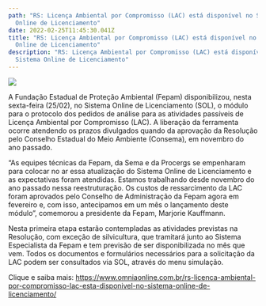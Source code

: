 ```yaml
---
path: "RS: Licença Ambiental por Compromisso (LAC) está disponível no Sistema
  Online de Licenciamento"
date: 2022-02-25T11:45:30.041Z
title: "RS: Licença Ambiental por Compromisso (LAC) está disponível no Sistema
  Online de Licenciamento"
description: "RS: Licença Ambiental por Compromisso (LAC) está disponível no
  Sistema Online de Licenciamento"
---
```

<!--StartFragment-->

![](https://www.omniaonline.com.br/wp-content/uploads/2022/02/Site-LinkedIn-Facebook-40.png)

A Fundação Estadual de Proteção Ambiental (Fepam) disponibilizou, nesta sexta-feira (25/02), no Sistema Online de Licenciamento (SOL), o módulo para o protocolo dos pedidos de análise para as atividades passíveis de Licença Ambiental por Compromisso (LAC). A liberação da ferramenta ocorre atendendo os prazos divulgados quando da aprovação da Resolução pelo Conselho Estadual do Meio Ambiente (Consema), em novembro do ano passado.

“As equipes técnicas da Fepam, da Sema e da Procergs se empenharam para colocar no ar essa atualização do Sistema Online de Licenciamento e as expectativas foram atendidas. Estamos trabalhando desde novembro do ano passado nessa reestruturação. Os custos de ressarcimento da LAC foram aprovados pelo Conselho de Administração da Fepam agora em fevereiro e, com isso, antecipamos em um mês o lançamento deste módulo”, comemorou a presidente da Fepam, Marjorie Kauffmann.

Nesta primeira etapa estarão contempladas as atividades previstas na Resolução, com exceção de silvicultura, que tramitará junto ao Sistema Especialista da Fepam e tem previsão de ser disponibilizada no mês que vem. Todos os documentos e formulários necessários para a solicitação da LAC podem ser consultados via SOL, através do menu simulação.

Clique e saiba mais: https://www.omniaonline.com.br/rs-licenca-ambiental-por-compromisso-lac-esta-disponivel-no-sistema-online-de-licenciamento/

<!--EndFragment-->